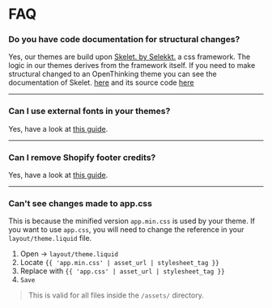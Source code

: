 # FAQ

### Do you have code documentation for structural changes?

Yes, our themes are build upon [Skelet. by Selekkt.](https://selekkt.dk/skelet/v3/) a css framework. The logic in our themes derives from the framework itself. If you need to make structural changed to an OpenThinking theme you can see the documentation of Skelet. [here](https://selekkt.dk/skelet/v3/) and its source code [here](https://cdn.jsdelivr.net/gh/Selekkt/skelet@master/css/skelet.css)

---

### Can I use external fonts in your themes?

Yes, have a look at [this guide](snippets#add-custom-fonts).

---

### Can I remove Shopify footer credits?

Yes, have a look at [this guide](snippets#remove-shopify-credits).

---

### Can't see changes made to app.css

This is because the minified version `app.min.css` is used by your theme. If you want to use `app.css`, you will need to change the reference in your `layout/theme.liquid` file.


1. Open &rarr; `layout/theme.liquid`
1. Locate `{{ 'app.min.css' | asset_url | stylesheet_tag }}`
1. Replace with `{{ 'app.css' | asset_url | stylesheet_tag }}`
1. `Save`


> This is valid for all files inside the `/assets/` directory.